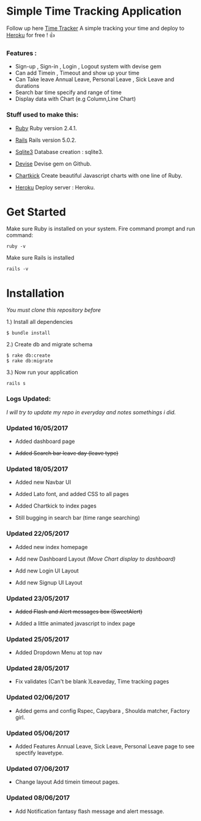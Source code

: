 # Simple Time Tracking Application

Follow up here [Time Tracker](https://simple-time-tracker.herokuapp.com)  A simple tracking your time and deploy to [Heroku](https://www.heroku.com) for free ! :+1:



### Features :

* Sign-up , Sign-in , Login , Logout system with devise gem
* Can add Timein , Timeout and show up your time
* Can Take leave  Annual Leave, Personal Leave , Sick Leave and durations
* Search bar time specify and range of time
* Display data with Chart (e.g Column,Line Chart)



### Stuff used to make this:

* [Ruby](https://www.ruby-lang.org/en/) Ruby version 2.4.1.

* [Rails](http://rubyonrails.org/) Rails version 5.0.2.

* [Sqlite3](https://www.sqlite.org/) Database creation : sqlite3.

* [Devise](https://github.com/plataformatec/devise) Devise gem on Github.

* [Chartkick](http://chartkick.com/) Create beautiful Javascript charts with one line of Ruby.

* [Heroku](https://www.heroku.com) Deploy server : Heroku.


# Get Started

Make sure Ruby is installed on your system. Fire command prompt and run command:

`ruby -v`

Make sure Rails is installed

`rails -v`


# Installation

*You must clone this repository before*

1.) Install all dependencies

`$ bundle install`


2.) Create db and migrate schema

```
$ rake db:create
$ rake db:migrate
```

3.) Now run your application

`rails s`




### Logs Updated:

*I will try to update my repo in everyday and notes somethings i did.*


### Updated 16/05/2017

* Added dashboard page

* ~~Added Search bar leave day (leave type)~~




### Updated 18/05/2017

* Added new Navbar UI

* Added Lato font, and added CSS to all pages

* Added Chartkick to index pages  

* Still bugging in search bar (time range searching)



### Updated 22/05/2017

* Added new index homepage

* Add new Dashboard Layout *(Move Chart display to dashboard)*

* Add new Login UI Layout

* Add new Signup UI Layout



### Updated 23/05/2017

* ~~Added Flash and Alert messages box (SweetAlert)~~

* Added a little animated javascript to index page



### Updated 25/05/2017

* Added Dropdown Menu at top nav



### Updated 28/05/2017

* Fix validates (Can't be blank )Leaveday, Time tracking pages


### Updated 02/06/2017

* Added gems and config Rspec, Capybara , Shoulda matcher, Factory girl.


### Updated 05/06/2017

* Added Features Annual Leave, Sick Leave, Personal Leave page to see spectify leavetype.


### Updated 07/06/2017

* Change layout Add timein timeout pages.


### Updated 08/06/2017

* Add Notification fantasy flash message and alert message.
